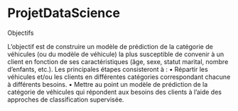 # ProjetDataScience


Objectifs

L’objectif est de construire un modèle de prédiction de la catégorie de véhicules (ou du modèle de véhicule) la plus susceptible de convenir à un client en fonction de ses caractéristiques (âge, sexe, statut marital, nombre d’enfants, etc.). Les principales étapes consisteront à :
•	Répartir les véhicules et/ou les clients en différentes catégories correspondant chacune à différents besoins.
•	 Mettre au point un modèle de prédiction de la catégorie de véhicules qui répondent aux besoins des clients à l’aide des approches de classification supervisée.
